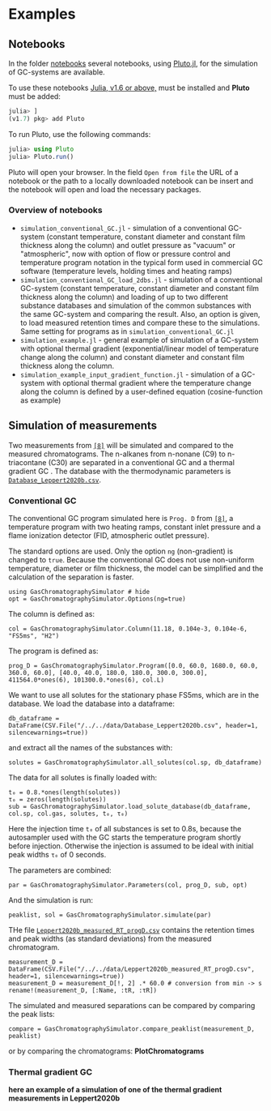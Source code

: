 # Examples

## Notebooks

In the folder [notebooks](https://github.com/JanLeppert/GasChromatographySimulator.jl/tree/main/notebooks) several notebooks, using [Pluto.jl](https://github.com/fonsp/Pluto.jl), for the simulation of GC-systems are available. 

To use these notebooks [Julia, v1.6 or above,](https://julialang.org/downloads/#current_stable_release) must be installed and **Pluto** must be added:

```julia
julia> ]
(v1.7) pkg> add Pluto
```

To run Pluto, use the following commands:

```julia
julia> using Pluto
julia> Pluto.run()
```

Pluto will open your browser. In the field `Open from file` the URL of a notebook or the path to a locally downloaded notebook can be insert and the notebook will open and load the necessary packages. 

### Overview of notebooks

- `simulation_conventional_GC.jl` - simulation of a conventional GC-system (constant temperature, constant diameter and constant film thickness along the column) and outlet pressure as "vacuum" or "atmospheric", now with option of flow or pressure control and temperature program notation in the typical form used in commercial GC software (temperature levels, holding times and heating ramps) 
- `simulation_conventional_GC_load_2dbs.jl` - simulation of a conventional GC-system (constant temperature, constant diameter and constant film thickness along the column) and loading of up to two different substance databases and simulation of the common substances with the same GC-system and comparing the result. Also, an option is given, to load measured retention times and compare these to the simulations. Same setting for programs as in `simulation_conventional_GC.jl`
- `simulation_example.jl` - general example of simulation of a GC-system with optional thermal gradient (exponential/linear model of temperature change along the column) and constant diameter and constant film thickness along the column. 
- `simulation_example_input_gradient_function.jl` - simulation of a GC-system with optional thermal gradient where the temperature change along the column is defined by a user-defined equation (cosine-function as example)

## Simulation of measurements

Two measurements from [`[8]`](https://janleppert.github.io/GasChromatographySimulator.jl/dev/references/#References) will be simulated and compared to the measured chromatograms. The n-alkanes from n-nonane (C9) to n-triacontane (C30) are separated in a conventional GC and a thermal gradient GC . The database with the thermodynamic parameters is [`Database_Leppert2020b.csv`](https://github.com/JanLeppert/GasChromatographySimulator.jl/blob/main/data/Database_Leppert2020b.csv).

### Conventional GC

The conventional GC program simulated here is `Prog. D` from [`[8]`](https://janleppert.github.io/GasChromatographySimulator.jl/dev/references/#References), a temperature program with two heating ramps, constant inlet pressure and a flame ionization detector (FID, atmospheric outlet pressure). 

The standard options are used. Only the option `ng` (non-gradient) is changed to `true`. Because the conventional GC does not use non-uniform temperature, diameter or film thickness, the model can be simplified and the calculation of the separation is faster.
```@example ex_meas
using GasChromatographySimulator # hide
opt = GasChromatographySimulator.Options(ng=true)
```

The column is defined as:
```@example ex_meas
col = GasChromatographySimulator.Column(11.18, 0.104e-3, 0.104e-6, "FS5ms", "H2")
```

The program is defined as:
```@example ex_meas
prog_D = GasChromatographySimulator.Program([0.0, 60.0, 1680.0, 60.0, 360.0, 60.0], [40.0, 40.0, 180.0, 180.0, 300.0, 300.0], 411564.0*ones(6), 101300.0.*ones(6), col.L)
```

We want to use all solutes for the stationary phase FS5ms, which are in the database. We load the database into a dataframe:
```@example ex_meas
db_dataframe = DataFrame(CSV.File("/../../data/Database_Leppert2020b.csv", header=1, silencewarnings=true))
```
and extract all the names of the substances with:
```@example ex_meas
solutes = GasChromatographySimulator.all_solutes(col.sp, db_dataframe)
```
The data for all solutes is finally loaded with:
```@example ex_meas 
t₀ = 0.8.*ones(length(solutes))
τ₀ = zeros(length(solutes))
sub = GasChromatographySimulator.load_solute_database(db_dataframe, col.sp, col.gas, solutes, t₀, τ₀)
```
Here the injection time `t₀` of all substances is set to 0.8s, because the autosampler used with the GC starts the temperature program shortly before injection. Otherwise the injection is assumed to be ideal with initial peak widths `τ₀` of 0 seconds.

The parameters are combined:
```@example ex_meas
par = GasChromatographySimulator.Parameters(col, prog_D, sub, opt)
```
And the simulation is run:
```@example ex_meas
peaklist, sol = GasChromatographySimulator.simulate(par)
```

THe file [`Leppert2020b_measured_RT_progD.csv`](https://github.com/JanLeppert/GasChromatographySimulator.jl/blob/main/data/Leppert2020b_measured_RT_progD.csv) contains the retention times and peak widths (as standard deviations) from the measured chromatogram.
```@example ex_meas
measurement_D = DataFrame(CSV.File("/../../data/Leppert2020b_measured_RT_progD.csv", header=1, silencewarnings=true))
measurement_D = measurement_D[!, 2] .* 60.0 # conversion from min -> s
rename!(measurement_D, [:Name, :tR, :τR])
```

The simulated and measured separations can be compared by comparing the peak lists:
```@example ex_meas
compare = GasChromatographySimulator.compare_peaklist(measurement_D, peaklist)
```
or by comparing the chromatograms:
**PlotChromatograms**

### Thermal gradient GC

**here an example of a simulation of one of the thermal gradient measurements in Leppert2020b** 